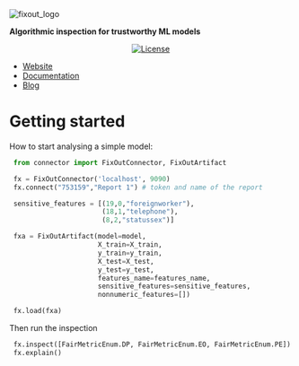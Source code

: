 <img alt="fixout_logo" src="https://asilvaguilherme4.files.wordpress.com/2023/08/fixout-1.png?w=100">

<b>Algorithmic inspection for trustworthy ML models</b>

<div align="center">

  [![License](https://img.shields.io/badge/License-Apache_2.0-blue.svg)](https://github.com/fixouttech/fixout/blob/main/LICENSE)

</div>

<ul>
  <li><a href="" target="_blank" rel="noopener">Website</a></li>
  <li><a href="" target="_blank" rel="noopener">Documentation</a></li>
  <li><a href="" target="_blank" rel="noopener">Blog</a></li>
</ul>

# Getting started

How to start analysing a simple model:


```python
 from connector import FixOutConnector, FixOutArtifact

 fx = FixOutConnector('localhost', 9090)
 fx.connect("753159","Report 1") # token and name of the report

 sensitive_features = [(19,0,"foreignworker"), 
                       (18,1,"telephone"), 
                       (8,2,"statussex")] 

 fxa = FixOutArtifact(model=model,
                      X_train=X_train, 
                      y_train=y_train,
                      X_test=X_test,
                      y_test=y_test,
                      features_name=features_name,
                      sensitive_features=sensitive_features,
                      nonnumeric_features=[])

 fx.load(fxa)
```

Then run the inspection
```python
 fx.inspect([FairMetricEnum.DP, FairMetricEnum.EO, FairMetricEnum.PE])
 fx.explain()
```
